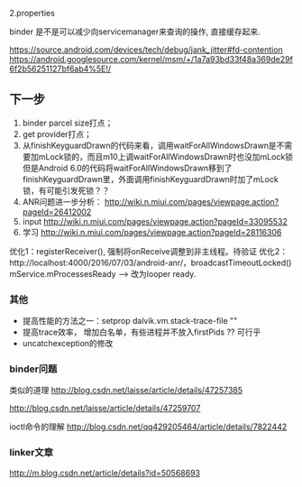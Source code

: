 2.properties


binder 是不是可以减少向servicemanager来查询的操作, 直接缓存起来.


https://source.android.com/devices/tech/debug/jank_jitter#fd-contention
https://android.googlesource.com/kernel/msm/+/1a7a93bd33f48a369de29f6f2b56251127bf6ab4%5E!/


## 下一步

1. binder parcel size打点；
2. get provider打点；
3. 从finishKeyguardDrawn的代码来看，调用waitForAllWindowsDrawn是不需要加mLock锁的，而且m10上调waitForAllWindowsDrawn时也没加mLock锁
但是Android 6.0的代码将waitForAllWindowsDrawn移到了finishKeyguardDrawn里，外面调用finishKeyguardDrawn时加了mLock锁，有可能引发死锁？？
4. ANR问题进一步分析： http://wiki.n.miui.com/pages/viewpage.action?pageId=26412002
5. input http://wiki.n.miui.com/pages/viewpage.action?pageId=33095532
6. 学习 http://wiki.n.miui.com/pages/viewpage.action?pageId=28116306


优化1：registerReceiver(), 强制将onReceive调整到非主线程。待验证
优化2：http://localhost:4000/2016/07/03/android-anr/，broadcastTimeoutLocked()
mService.mProcessesReady --> 改为looper ready.






### 其他

- 提高性能的方法之一：setprop dalvik.vm.stack-trace-file ""
- 提高trace效率， 增加白名单，有些进程并不放入firstPids ?? 可行乎
- uncatchexception的修改


### binder问题

类似的道理 http://blog.csdn.net/laisse/article/details/47257385

http://blog.csdn.net/laisse/article/details/47259707

ioctl命令的理解
http://blog.csdn.net/qq429205464/article/details/7822442

### linker文章

http://m.blog.csdn.net/article/details?id=50568693
